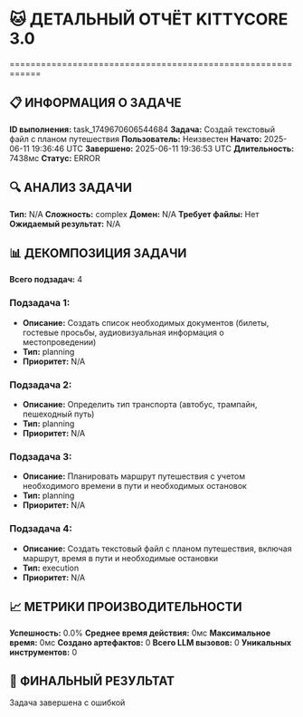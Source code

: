 # 🐱 ДЕТАЛЬНЫЙ ОТЧЁТ KITTYCORE 3.0
============================================================

## 📋 ИНФОРМАЦИЯ О ЗАДАЧЕ
**ID выполнения:** task_1749670606544684
**Задача:** Создай текстовый файл с планом путешествия
**Пользователь:** Неизвестен
**Начато:** 2025-06-11 19:36:46 UTC
**Завершено:** 2025-06-11 19:36:53 UTC
**Длительность:** 7438мс
**Статус:** ERROR

## 🔍 АНАЛИЗ ЗАДАЧИ
**Тип:** N/A
**Сложность:** complex
**Домен:** N/A
**Требует файлы:** Нет
**Ожидаемый результат:** N/A

## 📊 ДЕКОМПОЗИЦИЯ ЗАДАЧИ
**Всего подзадач:** 4

### Подзадача 1:
- **Описание:** Создать список необходимых документов (билеты, гостевые просьбы, аудиовизуальная информация о местопроведении)
- **Тип:** planning
- **Приоритет:** N/A

### Подзадача 2:
- **Описание:** Определить тип транспорта (автобус, трампайн, пешеходный путь)
- **Тип:** planning
- **Приоритет:** N/A

### Подзадача 3:
- **Описание:** Планировать маршрут путешествия с учетом необходимого времени в пути и необходимых остановок
- **Тип:** planning
- **Приоритет:** N/A

### Подзадача 4:
- **Описание:** Создать текстовый файл с планом путешествия, включая маршрут, время в пути и необходимые остановки
- **Тип:** execution
- **Приоритет:** N/A

## 📈 МЕТРИКИ ПРОИЗВОДИТЕЛЬНОСТИ
**Успешность:** 0.0%
**Среднее время действия:** 0мс
**Максимальное время:** 0мс
**Создано артефактов:** 0
**Всего LLM вызовов:** 0
**Уникальных инструментов:** 0

## 🎯 ФИНАЛЬНЫЙ РЕЗУЛЬТАТ
Задача завершена с ошибкой
